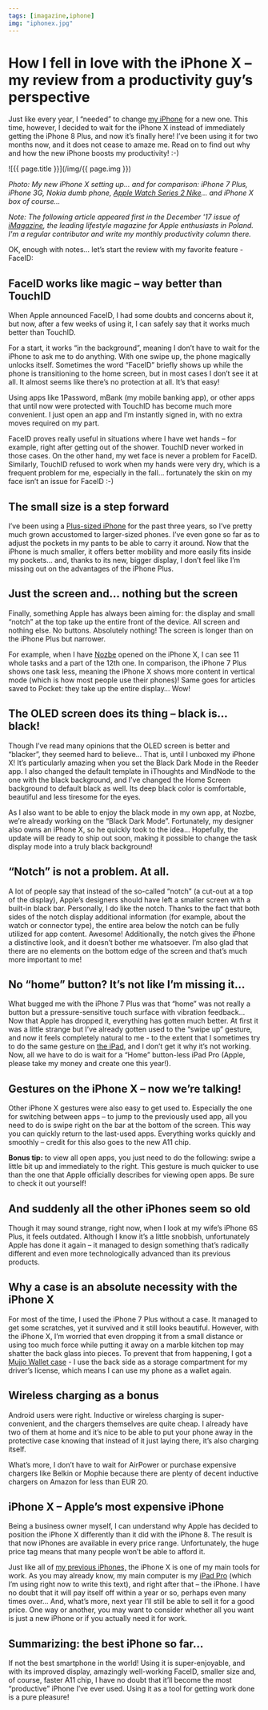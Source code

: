 ```yaml
---
tags: [imagazine,iphone]
img: "iphonex.jpg"
---
```


# How I fell in love with the iPhone X – my review from a productivity guy’s perspective

Just like every year, I “needed” to change [my iPhone][ip] for a new one. This time, however, I decided to wait for the iPhone X instead of immediately getting the iPhone 8 Plus, and now it’s finally here! I’ve been using it for two months now, and it does not cease to amaze me. Read on to find out why and how the new iPhone boosts my productivity! :-)

<!--More-->

![{{ page.title }}](/img/{{ page.img }})

*Photo: My new iPhone X setting up... and for comparison: iPhone 7 Plus, iPhone 3G, Nokia dumb phone, [Apple Watch Series 2 Nike](/tag/AppleWatch)... and iPhone X box of course...*

*Note: The following article appeared first in the December '17 issue of [iMagazine][imagazine], the leading lifestyle magazine for Apple enthusiasts in Poland. I'm a regular contributor and write my monthly productivity column there.*

OK, enough with notes... let’s start the review with my favorite feature - FaceID:

## FaceID works like magic – way better than TouchID

When Apple announced FaceID, I had some doubts and concerns about it, but now, after a few weeks of using it, I can safely say that it works much better than TouchID.

For a start, it works “in the background”, meaning I don’t have to wait for the iPhone to ask me to do anything. With one swipe up, the phone magically unlocks itself. Sometimes the word “FaceID” briefly shows up while the phone is transitioning to the home screen, but in most cases I don’t see it at all. It almost seems like there’s no protection at all. It’s that easy!

Using apps like 1Password, mBank (my mobile banking app), or other apps that until now were protected with TouchID has become much more convenient. I just open an app and I’m instantly signed in, with no extra moves required on my part.

FaceID proves really useful in situations where I have wet hands – for example, right after getting out of the shower. TouchID never worked in those cases. On the other hand, my wet face is never a problem for FaceID. Similarly, TouchID refused to work when my hands were very dry, which is a frequent problem for me, especially in the fall... fortunately the skin on my face isn’t an issue for FaceID :-)

## The small size is a step forward

I’ve been using a [Plus-sized iPhone][ip] for the past three years, so I’ve pretty much grown accustomed to larger-sized phones. I’ve even gone so far as to adjust the pockets in my pants to be able to carry it around. Now that the iPhone is much smaller, it offers better mobility and more easily fits inside my pockets… and, thanks to its new, bigger display, I don’t feel like I’m missing out on the advantages of the iPhone Plus.

## Just the screen and… nothing but the screen

Finally, something Apple has always been aiming for: the display and small “notch” at the top take up the entire front of the device. All screen and nothing else. No buttons. Absolutely nothing! The screen is longer than on the iPhone Plus but narrower.

For example, when I have [Nozbe][n] opened on the iPhone X, I can see 11 whole tasks and a part of the 12th one. In comparison, the iPhone 7 Plus shows one task less, meaning the iPhone X shows more content in vertical mode (which is how most people use their phones)! Same goes for articles saved to Pocket: they take up the entire display… Wow!

## The OLED screen does its thing – black is... black!

Though I’ve read many opinions that the OLED screen is better and “blacker”, they seemed hard to believe… That is, until I unboxed my iPhone X! It’s particularly amazing when you set the Black Dark Mode in the Reeder app. I also changed the default template in iThoughts and MindNode to the one with the black background, and I’ve changed the Home Screen background to default black as well. Its deep black color is comfortable, beautiful and less tiresome for the eyes.

As I also want to be able to enjoy the black mode in my own app, at Nozbe, we’re already working on the “Black Dark Mode”. Fortunately, my designer also owns an iPhone X, so he quickly took to the idea... Hopefully, the update will be ready to ship out soon, making it possible to change the task display mode into a truly black background!

## “Notch” is not a problem. At all.

A lot of people say that instead of the so-called “notch” (a cut-out at a top of the display), Apple’s designers should have left a smaller screen with a built-in black bar. Personally, I do like the notch. Thanks to the fact that both sides of the notch display additional information (for example, about the watch or connector type), the entire area below the notch can be fully utilized for app content. Awesome! Additionally, the notch gives the iPhone a distinctive look, and it doesn’t bother me whatsoever. I’m also glad that there are no elements on the bottom edge of the screen and that’s much more important to me!

## No “home” button? It’s not like I’m missing it...

What bugged me with the iPhone 7 Plus was that “home” was not really a button but a pressure-sensitive touch surface with vibration feedback... Now that Apple has dropped it, everything has gotten much better. At first it was a little strange but I’ve already gotten used to the “swipe up” gesture, and now it feels completely natural to me - to the extent that I sometimes try to do the same gesture on [the iPad][ipad], and I don’t get it why it’s not working. Now, all we have to do is wait for a “Home” button-less iPad Pro (Apple, please take my money and create one this year!). 

## Gestures on the iPhone X – now we’re talking!

Other iPhone X gestures were also easy to get used to. Especially the one for switching between apps – to jump to the previously used app, all you need to do is swipe right on the bar at the bottom of the screen. This way you can quickly return to the last-used apps. Everything works quickly and smoothly – credit for this also goes to the new A11 chip.

**Bonus tip:** to view all open apps, you just need to do the following: swipe a little bit up and immediately to the right. This gesture is much quicker to use than the one that Apple officially describes for viewing open apps. Be sure to check it out yourself!

## And suddenly all the other iPhones seem so old 

Though it may sound strange, right now, when I look at my wife’s iPhone 6S Plus, it feels outdated. Although I know it’s a little snobbish, unfortunately Apple has done it again – it managed to design something that’s radically different and even more technologically advanced than its previous products.

## Why a case is an absolute necessity with the iPhone X

For most of the time, I used the iPhone 7 Plus without a case. It managed to get some scratches, yet it survived and it still looks beautiful. However, with the iPhone X, I’m worried that even dropping it from a small distance or using too much force while putting it away on a marble kitchen top may shatter the back glass into pieces. To prevent that from happening, I got a [Mujjo Wallet case](https://www.amazon.com/dp/B075NGVTTQ?tag=sliwinski-20) - I use the back side as a storage compartment for my driver’s license, which means I can use my phone as a wallet again.

## Wireless charging as a bonus

Android users were right. Inductive or wireless charging is super-convenient, and the chargers themselves are quite cheap. I already have two of them at home and it’s nice to be able to put your phone away in the protective case knowing that instead of it just laying there, it’s also charging itself.

What’s more, I don’t have to wait for AirPower or purchase expensive chargers like Belkin or Mophie because there are plenty of decent inductive chargers on Amazon for less than EUR 20.

## iPhone X – Apple’s most expensive iPhone 

Being a business owner myself, I can understand why Apple has decided to position the iPhone X differently than it did with the iPhone 8. The result is that now iPhones are available in every price range. Unfortunately, the huge price tag means that many people won’t be able to afford it.

Just like all of [my previous iPhones,][ip] the iPhone X is one of my main tools for work. As you may already know, my main computer is my [iPad Pro][ipad] (which I’m using right now to write this text), and right after that – the iPhone. I have no doubt that it will pay itself off within a year or so, perhaps even many times over... And, what’s more, next year I’ll still be able to sell it for a good price. One way or another, you may want to consider whether all you want is just a new iPhone or if you actually need it for work.

## Summarizing: the best iPhone so far... 

If not the best smartphone in the world! Using it is super-enjoyable, and with its improved display, amazingly well-working FaceID, smaller size and, of course, faster A11 chip, I have no doubt that it’ll become the most “productive” iPhone I’ve ever used. Using it as a tool for getting work done is a pure pleasure!

[imagazine]: https://imagazine.pl/
[tp]: /tag/podcast/
[n]: https://michael.gratis/nozbe
[ip]: /tag/iphone/
[ipad]: /tag/ipadonly/